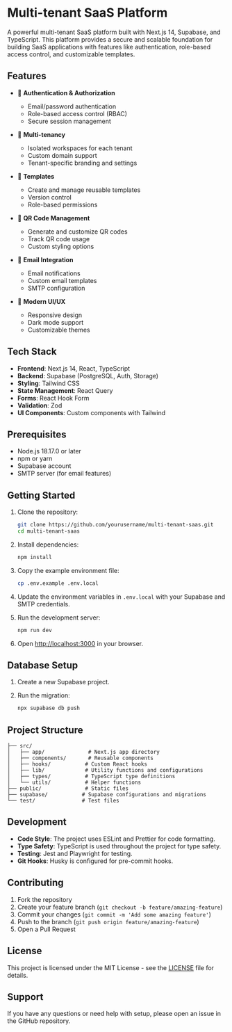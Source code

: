 # Multi-tenant SaaS Platform

A powerful multi-tenant SaaS platform built with Next.js 14, Supabase, and TypeScript. This platform provides a secure and scalable foundation for building SaaS applications with features like authentication, role-based access control, and customizable templates.

## Features

- 🔐 **Authentication & Authorization**
  - Email/password authentication
  - Role-based access control (RBAC)
  - Secure session management

- 🏢 **Multi-tenancy**
  - Isolated workspaces for each tenant
  - Custom domain support
  - Tenant-specific branding and settings

- 📝 **Templates**
  - Create and manage reusable templates
  - Version control
  - Role-based permissions

- 📱 **QR Code Management**
  - Generate and customize QR codes
  - Track QR code usage
  - Custom styling options

- 📧 **Email Integration**
  - Email notifications
  - Custom email templates
  - SMTP configuration

- 🎨 **Modern UI/UX**
  - Responsive design
  - Dark mode support
  - Customizable themes

## Tech Stack

- **Frontend**: Next.js 14, React, TypeScript
- **Backend**: Supabase (PostgreSQL, Auth, Storage)
- **Styling**: Tailwind CSS
- **State Management**: React Query
- **Forms**: React Hook Form
- **Validation**: Zod
- **UI Components**: Custom components with Tailwind

## Prerequisites

- Node.js 18.17.0 or later
- npm or yarn
- Supabase account
- SMTP server (for email features)

## Getting Started

1. Clone the repository:
   ```bash
   git clone https://github.com/yourusername/multi-tenant-saas.git
   cd multi-tenant-saas
   ```

2. Install dependencies:
   ```bash
   npm install
   ```

3. Copy the example environment file:
   ```bash
   cp .env.example .env.local
   ```

4. Update the environment variables in `.env.local` with your Supabase and SMTP credentials.

5. Run the development server:
   ```bash
   npm run dev
   ```

6. Open [http://localhost:3000](http://localhost:3000) in your browser.

## Database Setup

1. Create a new Supabase project.

2. Run the migration:
   ```bash
   npx supabase db push
   ```

## Project Structure

```
├── src/
│   ├── app/              # Next.js app directory
│   ├── components/       # Reusable components
│   ├── hooks/           # Custom React hooks
│   ├── lib/             # Utility functions and configurations
│   ├── types/           # TypeScript type definitions
│   └── utils/           # Helper functions
├── public/              # Static files
├── supabase/           # Supabase configurations and migrations
└── test/               # Test files
```

## Development

- **Code Style**: The project uses ESLint and Prettier for code formatting.
- **Type Safety**: TypeScript is used throughout the project for type safety.
- **Testing**: Jest and Playwright for testing.
- **Git Hooks**: Husky is configured for pre-commit hooks.

## Contributing

1. Fork the repository
2. Create your feature branch (`git checkout -b feature/amazing-feature`)
3. Commit your changes (`git commit -m 'Add some amazing feature'`)
4. Push to the branch (`git push origin feature/amazing-feature`)
5. Open a Pull Request

## License

This project is licensed under the MIT License - see the [LICENSE](LICENSE) file for details.

## Support

If you have any questions or need help with setup, please open an issue in the GitHub repository.